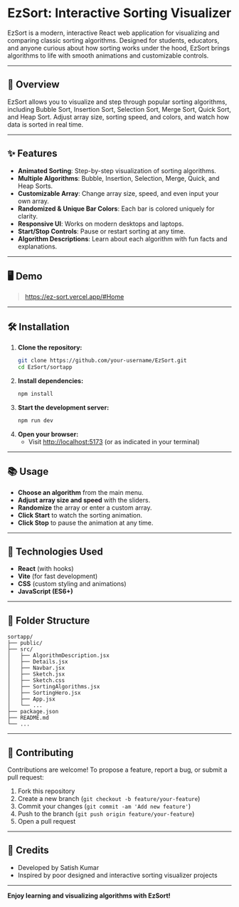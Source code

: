 # EzSort: Interactive Sorting Visualizer

EzSort is a modern, interactive React web application for visualizing and comparing classic sorting algorithms. Designed for students, educators, and anyone curious about how sorting works under the hood, EzSort brings algorithms to life with smooth animations and customizable controls.

---

## 🚀 Overview
EzSort allows you to visualize and step through popular sorting algorithms, including Bubble Sort, Insertion Sort, Selection Sort, Merge Sort, Quick Sort, and Heap Sort. Adjust array size, sorting speed, and colors, and watch how data is sorted in real time.

---

## ✨ Features
- **Animated Sorting**: Step-by-step visualization of sorting algorithms.
- **Multiple Algorithms**: Bubble, Insertion, Selection, Merge, Quick, and Heap Sorts.
- **Customizable Array**: Change array size, speed, and even input your own array.
- **Randomized & Unique Bar Colors**: Each bar is colored uniquely for clarity.
- **Responsive UI**: Works on modern desktops and laptops.
- **Start/Stop Controls**: Pause or restart sorting at any time.
- **Algorithm Descriptions**: Learn about each algorithm with fun facts and explanations.

---

## 🖥️ Demo
> https://ez-sort.vercel.app/#Home

---

## 🛠️ Installation

1. **Clone the repository:**
   ```bash
   git clone https://github.com/your-username/EzSort.git
   cd EzSort/sortapp
   ```
2. **Install dependencies:**
   ```bash
   npm install
   ```
3. **Start the development server:**
   ```bash
   npm run dev
   ```
4. **Open your browser:**
   - Visit [http://localhost:5173](http://localhost:5173) (or as indicated in your terminal)

---

## 📚 Usage
- **Choose an algorithm** from the main menu.
- **Adjust array size and speed** with the sliders.
- **Randomize** the array or enter a custom array.
- **Click Start** to watch the sorting animation.
- **Click Stop** to pause the animation at any time.

---

## 🧩 Technologies Used
- **React** (with hooks)
- **Vite** (for fast development)
- **CSS** (custom styling and animations)
- **JavaScript (ES6+)**

---

## 📁 Folder Structure
```
sortapp/
├── public/
├── src/
│   ├── AlgorithmDescription.jsx
│   ├── Details.jsx
│   ├── Navbar.jsx
│   ├── Sketch.jsx
│   ├── Sketch.css
│   ├── SortingAlgorithms.jsx
│   ├── SortingHero.jsx
│   ├── App.jsx
│   └── ...
├── package.json
├── README.md
└── ...
```

---

## 🤝 Contributing
Contributions are welcome! To propose a feature, report a bug, or submit a pull request:
1. Fork this repository
2. Create a new branch (`git checkout -b feature/your-feature`)
3. Commit your changes (`git commit -am 'Add new feature'`)
4. Push to the branch (`git push origin feature/your-feature`)
5. Open a pull request

---

## 🙏 Credits
- Developed by Satish Kumar
- Inspired by poor designed and interactive sorting visualizer projects

---

**Enjoy learning and visualizing algorithms with EzSort!**

